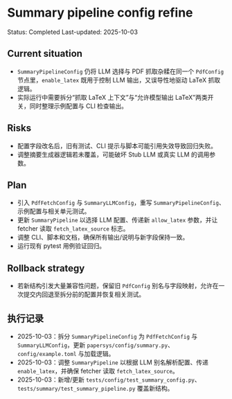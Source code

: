 # Summary pipeline config refine
Status: Completed
Last-updated: 2025-10-03

## Current situation
- `SummaryPipelineConfig` 仍将 LLM 选择与 PDF 抓取杂糅在同一个 `PdfConfig` 节点里，`enable_latex` 既用于控制 LLM 输出，又误导性地驱动 LaTeX 抓取逻辑。
- 实际运行中需要拆分“抓取 LaTeX 上下文”与“允许模型输出 LaTeX”两类开关，同时整理示例配置与 CLI 检查输出。

## Risks
- 配置字段改名后，旧有测试、CLI 提示与脚本可能引用失效导致回归失败。
- 调整摘要生成器逻辑若未覆盖，可能破坏 Stub LLM 或真实 LLM 的调用参数。

## Plan
- 引入 `PdfFetchConfig` 与 `SummaryLLMConfig`，重写 `SummaryPipelineConfig`、示例配置与相关单元测试。
- 更新 `SummaryPipeline` 以选择 LLM 配置、传递新 `allow_latex` 参数，并让 fetcher 读取 `fetch_latex_source` 标志。
- 调整 CLI、脚本和文档，确保所有输出/说明与新字段保持一致。
- 运行现有 pytest 用例验证回归。

## Rollback strategy
- 若新结构引发大量兼容性问题，保留旧 `PdfConfig` 别名与字段映射，允许在一次提交内回退至拆分前的配置并恢复相关测试。

## 执行记录
- 2025-10-03：拆分 `SummaryPipelineConfig` 为 `PdfFetchConfig` 与 `SummaryLLMConfig`，更新 `papersys/config/summary.py`、`config/example.toml` 与加载逻辑。
- 2025-10-03：调整 `SummaryPipeline` 以根据 LLM 别名解析配置、传递 `enable_latex`，并确保 fetcher 读取 `fetch_latex_source`。
- 2025-10-03：新增/更新 `tests/config/test_summary_config.py`、`tests/summary/test_summary_pipeline.py` 覆盖新结构。
